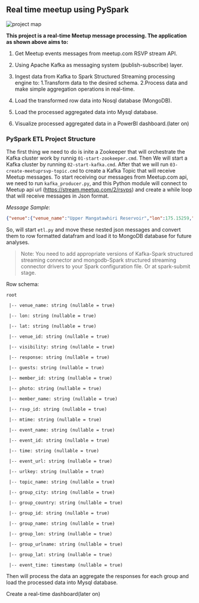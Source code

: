 ## Real time meetup using PySpark

![project map](https://user-images.githubusercontent.com/83231879/116277460-28678680-a78e-11eb-90fd-b8f67c243108.PNG)


**This project is a real-time Meetup message processing. The application as shown above aims to:**

1. Get Meetup events messages from meetup.com RSVP stream API.
2. Using Apache Kafka as messaging system (publish-subscribe) layer.
3. Ingest data from Kafka to Spark Structured Streaming processing engine to: 
   1.Transform data to the desired schema.
   2.Process data and make simple aggregation operations in real-time.

4. Load the transformed row data into Nosql database (MongoDB).
5. Load the processed aggregated data into Mysql database.
6. Visualize processed aggregated data in a PowerBI dashboard.(later on)

### PySpark ETL Project Structure

The first thing we need to do is inite a Zookeeper that will orchestrate the Kafka cluster work by runnig `01-start-zookeeper.cmd`. Then 
We will start a Kafka cluster by running `02-start-kafka.cmd`. After that we will run `03-create-meetuprsvp-topic.cmd` to create a Kafka Topic that will receive Meetup messages.
To start receiving our messages from Meetup.com api, we need to run `kafka_producer.py`, and this Python module will connect to Meetup api url (https://stream.meetup.com/2/rsvps) and create a while loop that will receive messages in Json format.

_Message Sample_:
```json
{"venue":{"venue_name":"Upper Mangatawhiri Reservoir","lon":175.15259,"lat":-37.08655,"venue_id":26930421},"visibility":"public","response":"yes","guests":0,"member":{"member_id":263633098,"photo":"https:\/\/secure.meetupstatic.com\/photos\/member\/3\/a\/9\/3\/thumb_303194995.jpeg","member_name":"Pretesh"},"rsvp_id":1861834284,"mtime":1611262042371,"event":{"event_name":"Hunua ranges, Puka Puka track loop (Intermediate level)","event_id":"275509941","time":1611345600000,"event_url":"https:\/\/www.meetup.com\/Auckland-Outdoors\/events\/275509941\/"},"group":{"group_topics":[{"urlkey":"camping","topic_name":"Camping"},{"urlkey":"hiking","topic_name":"Hiking"},{"urlkey":"outdoors","topic_name":"Outdoors"},{"urlkey":"outdoor-fitness","topic_name":"Outdoor  Fitness"},{"urlkey":"outdoor-adventures","topic_name":"Outdoor Adventures"},{"urlkey":"back-country-hiking","topic_name":"Back country hiking"},{"urlkey":"backpacking","topic_name":"Backpacking"},{"urlkey":"backpacking-and-camping","topic_name":"Backpacking and Camping"},{"urlkey":"wilderness-hiking","topic_name":"Wilderness Hiking"}],"group_city":"Auckland","group_country":"nz","group_id":21832687,"group_name":"Auckland Outdoors","group_lon":174.76,"group_urlname":"Auckland-Outdoors","group_lat":-36.85}}
```
So, will start `etl.py` and move these nested json messages and convert them to row formatted datafram and load it to MongoDB database for future analyses.
> Note: You need to add appropriate versions of Kafka-Spark structured streaming connector and mongodb-Spark structured streaming connector drivers to your Spark configuration file. Or at spark-submit stage.

Row schema:

```
root 

 |-- venue_name: string (nullable = true) 

 |-- lon: string (nullable = true) 

 |-- lat: string (nullable = true) 

 |-- venue_id: string (nullable = true) 

 |-- visibility: string (nullable = true) 

 |-- response: string (nullable = true) 

 |-- guests: string (nullable = true) 

 |-- member_id: string (nullable = true) 

 |-- photo: string (nullable = true) 

 |-- member_name: string (nullable = true) 

 |-- rsvp_id: string (nullable = true) 

 |-- mtime: string (nullable = true) 

 |-- event_name: string (nullable = true) 

 |-- event_id: string (nullable = true) 

 |-- time: string (nullable = true) 

 |-- event_url: string (nullable = true) 

 |-- urlkey: string (nullable = true) 

 |-- topic_name: string (nullable = true) 

 |-- group_city: string (nullable = true) 

 |-- group_country: string (nullable = true) 

 |-- group_id: string (nullable = true) 

 |-- group_name: string (nullable = true) 

 |-- group_lon: string (nullable = true) 

 |-- group_urlname: string (nullable = true) 

 |-- group_lat: string (nullable = true) 

 |-- event_time: timestamp (nullable = true) 
 ```
 Then will process the data an aggregate the responses for each group and load the processed data into Mysql database.
 
 Create a real-time dashboard(later on)
